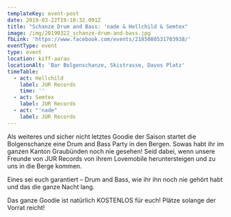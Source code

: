 ```yaml
---
templateKey: event-post
date: 2019-03-22T19:10:32.091Z
title: "Schanze Drum and Bass: 'nade & Hellchild & Semtex"
image: /img/20190322_schanze-drum-and-bass.jpg
fbLink: 'https://www.facebook.com/events/2185080531703938/'
eventType: event
type: event
location: kiff-aarau
locationAlt: 'Bar Bolgenschanze, Skistrasse, Davos Platz'
timeTable:
  - act: Hellchild
    label: JUR Records
    time: ''
  - act: Semtex
    label: JUR Records
  - act: "'nade"
    label: JUR Records
---
```


Als weiteres und sicher nicht letztes Goodie der Saison startet die Bolgenschanze eine Drum and Bass Party in den Bergen. Sowas habt ihr im ganzen Kanton Graubünden noch nie gesehen! Seid dabei, wenn unsere Freunde von JUR Records von ihrem Lovemobile heruntersteigen und zu uns in die Berge kommen.

Eines sei euch garantiert – Drum and Bass, wie ihr ihn noch nie gehört habt und das die ganze Nacht lang.

Das ganze Goodie ist natürlich KOSTENLOS für euch! Plätze solange der Vorrat reicht!
